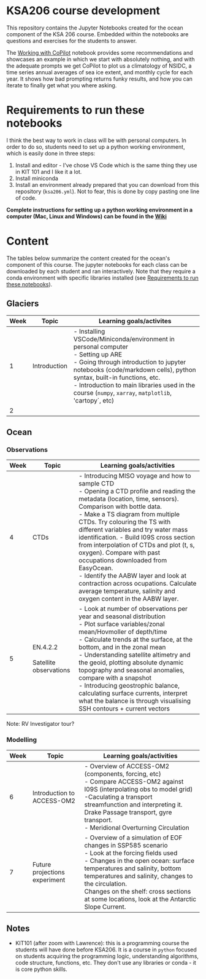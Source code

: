 # KSA206 course development

This repository contains the Jupyter Notebooks created for the ocean component of the KSA 206 course. Embedded within the notebooks are questions and exercises for the students to answer. 

The [Working with CoPilot](https://github.com/julia-neme/KSA_Observations_Modelling/blob/main/Working_with_CoPilot.ipynb) notebook provides some recommendations and showcases an example in which we start with absolutely nothing, and with the adequate prompts we get CoPilot to plot us a climatology of NSIDC, a time series annual averages of sea ice extent, and monthly cycle for each year. It shows how bad prompting returns funky results, and how you can iterate to finally get what you where asking.

# Requirements to run these notebooks

I think the best way to work in class will be with personal computers. In order to do so, students need to set up a python working environment, which is easily done in three steps:
1. Install and editor - I've chose VS Code which is the same thing they use in KIT 101 and I like it a lot.
2. Install miniconda 
3. Install an environment already prepared that you can download from this repository (`ksa206.yml`). Not to fear, this is done by copy pasting one line of code. 

**Complete instructions for setting up a python working environment in a computer (Mac, Linux and Windows) can be found in the [Wiki](https://github.com/julia-neme/KSA_Observations_Modelling/wiki)**

# Content

The tables below summarize the content created for the ocean's component of this course. The jupyter notebooks for each class can be downloaded by each student and ran interactively. Note that they require a conda environment with specific libraries installed (see [Requirements to run these notebooks](#requirements-to-run-these-notebooks)).

## Glaciers

| Week | Topic |Learning goals/activites|
| ------- | ---------------------- | ---------------------------------------------------------------------------------------------------------------------------------------------------------------------------------------------------------------------------------------------------------------------------------------------- |
|1| Introduction | - Installing VSCode/Miniconda/environment in personal computer <br> - Setting up ARE <br> - Going through introduction to jupyter notebooks (code/markdown cells), python syntax, built-in functions, etc. <br> - Introduction to main libraries used in the course (`numpy`, `xarray`, `matplotlib`, 'cartopy`, etc) |
|2| | | |


## Ocean

### Observations

| Week  | Topic                  | Learning goals/activities                                                                                                                                                                                                                                                                      |
| ------- | ---------------------- | ---------------------------------------------------------------------------------------------------------------------------------------------------------------------------------------------------------------------------------------------------------------------------------------------- |
| 4       | CTDs                   | - Introducing MISO voyage and how to sample CTD<br>- Opening a CTD profile and reading the metadata (location, time, sensors). Comparison with bottle data.<br>- Make a TS diagram from multiple CTDs. Try colouring the TS with different variables and try water mass identification.  - Build I09S cross section from interpolation of CTDs and plot (t, s, oxygen). Compare with past occupations downloaded from EasyOcean. <br>- Identify the AABW layer and look at contraction across ocupations. Calculate average temperature, salinity and oxygen content in the AABW layer.      |
| 5       | EN.4.2.2<br><br>Satellite observations      | - Look at number of observations per year and seasonal distribution<br /> - Plot surface variables/zonal mean/Hovmoller of depth/time<br /> - Calculate trends at the surface, at the bottom, and in the zonal mean                      <br> - Understanding satellite altimetry and the geoid, plotting absolute dynamic topography and seasonal anomalies, compare with a snapshot <br> - Introducing geostrophic balance, calculating surface currents, interpret what the balance is through visualising SSH contours + current vectors                                                      |

Note: RV Investigator tour? 

### Modelling


| Week  | Topic                                        | Learning goals/activities                                                                                                                                                                                                                                                                                                                                                                                                                                                                                                                                                                                                                                                                                                                                                        |
| ------- | -------------------------------------------- | -------------------------------------------------------------------------------------------------------------------------------------------------------------------------------------------------------------------------------------------------------------------------------------------------------------------------------------------------------------------------------------------------------------------------------------------------------------------------------------------------------------------------------------------------------------------------------------------------------------------------------------------------------------------------------------------------------------------------------------------------------------------------------- |
| 6       | Introduction to ACCESS-OM2 | - Overview of ACCESS-OM2 (components, forcing, etc)<br> - Compare ACCESS-OM2 against I09S (interpolating obs to model grid)<br>-Caculating a transport streamfunction and interpreting it. Drake Passage transport, gyre transport. <br> - Meridional Overturning Circulation |
| 7       | Future projections experiment                | - Overview of a simulation of EOF changes in SSP585 scenario<br>- Look at the forcing fields used<br>- Changes in the open ocean: surface temperatures and salinity, bottom temperatures and salinity, changes to the circulation. <br> Changes on the shelf: cross sections at some locations, look at the Antarctic Slope Current. |                                                                                                                                                                       

##  Notes
 - KIT101 (after zoom with Lawrence): this is a programming course the students will have done before KSA206. It is a course in `python` focused on students acquiring the programming logic, understanding algorithms, code structure, functions, etc. They don't use any libraries or conda - it is core python skills.
